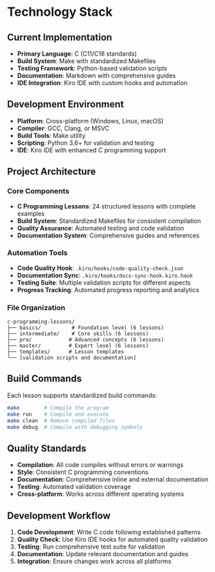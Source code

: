 # Technology Stack

## Current Implementation
- **Primary Language**: C (C11/C18 standards)
- **Build System**: Make with standardized Makefiles
- **Testing Framework**: Python-based validation scripts
- **Documentation**: Markdown with comprehensive guides
- **IDE Integration**: Kiro IDE with custom hooks and automation

## Development Environment
- **Platform**: Cross-platform (Windows, Linux, macOS)
- **Compiler**: GCC, Clang, or MSVC
- **Build Tools**: Make utility
- **Scripting**: Python 3.6+ for validation and testing
- **IDE**: Kiro IDE with enhanced C programming support

## Project Architecture

### Core Components
- **C Programming Lessons**: 24 structured lessons with complete examples
- **Build System**: Standardized Makefiles for consistent compilation
- **Quality Assurance**: Automated testing and code validation
- **Documentation System**: Comprehensive guides and references

### Automation Tools
- **Code Quality Hook**: `.kiro/hooks/code-quality-check.json`
- **Documentation Sync**: `.kiro/hooks/docs-sync-hook.kiro.hook`
- **Testing Suite**: Multiple validation scripts for different aspects
- **Progress Tracking**: Automated progress reporting and analytics

### File Organization
```
c-programming-lessons/
├── basics/          # Foundation level (6 lessons)
├── intermediate/    # Core skills (6 lessons)
├── pro/            # Advanced concepts (6 lessons)
├── master/         # Expert level (6 lessons)
├── templates/      # Lesson templates
└── [validation scripts and documentation]
```

## Build Commands
Each lesson supports standardized build commands:
```bash
make        # Compile the program
make run    # Compile and execute
make clean  # Remove compiled files
make debug  # Compile with debugging symbols
```

## Quality Standards
- **Compilation**: All code compiles without errors or warnings
- **Style**: Consistent C programming conventions
- **Documentation**: Comprehensive inline and external documentation
- **Testing**: Automated validation coverage
- **Cross-platform**: Works across different operating systems

## Development Workflow
1. **Code Development**: Write C code following established patterns
2. **Quality Check**: Use Kiro IDE hooks for automated quality validation
3. **Testing**: Run comprehensive test suite for validation
4. **Documentation**: Update relevant documentation and guides
5. **Integration**: Ensure changes work across all platforms